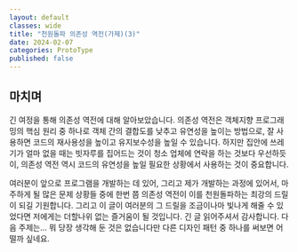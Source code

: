 ```yaml
---
layout: default
classes: wide
title: "천원돌파 의존성 역전(가제)(3)"
date: 2024-02-07
categories: ProtoType
published: false
---
```


## 마치며

긴 여정을 통해 의존성 역전에 대해 알아보았습니다. 의존성 역전은 객체지향 프로그래밍의 핵심 원리 중 하나로 객체 간의 결합도를 낮추고 유연성을 높이는 방법으로, 잘 사용하면 코드의 재사용성을 높이고 유지보수성을 높일 수 있습니다. 하지만 집안에 쓰레기가 얼마 없을 때는 빗자루를 집어드는 것이 청소 업체에 연락을 하는 것보다 우선하듯이, 의존성 역전 역시 코드의 유연성을 높일 필요한 상황에서 사용하는 것이 중요합니다.

여러분이 앞으로 프로그램을 개발하는 데 있어, 그리고 제가 개발하는 과정에 있어서, 마주하게 될 많은 문제 상황들 중에 한번 쯤 의존성 역전이 이를 천원돌파하는 최강의 드릴이 되길 기원합니다. 그리고 이 글이 여러분의 그 드릴을 조금이나마 빛나게 해줄 수 있었다면 저에게는 더할나위 없는 즐거움이 될 것입니다. 긴 글 읽어주셔서 감사합니다. 다음 주제는... 뭐 당장 생각해 둔 것은 없습니다만 다른 디자인 패턴 중 하나를 써보면 어떨까 싶네요.